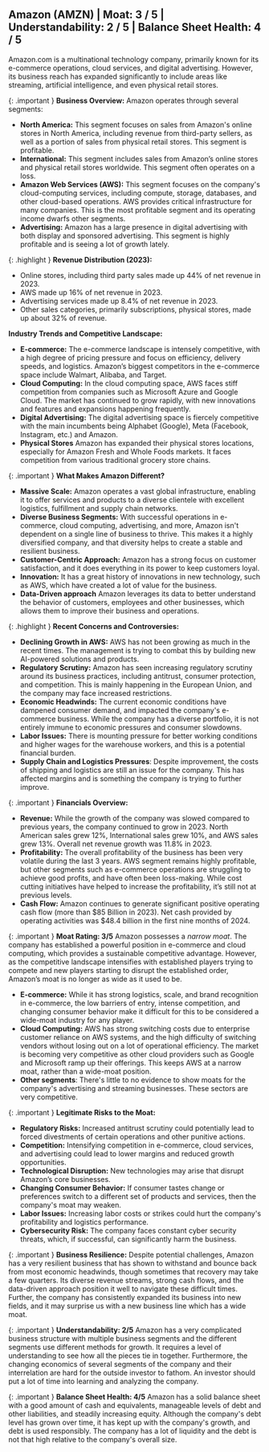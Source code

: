 ## Amazon (AMZN) | Moat: 3 / 5 | Understandability: 2 / 5 | Balance Sheet Health: 4 / 5
Amazon.com is a multinational technology company, primarily known for its e-commerce operations, cloud services, and digital advertising. However, its business reach has expanded significantly to include areas like streaming, artificial intelligence, and even physical retail stores.

{: .important } **Business Overview:**
Amazon operates through several segments:
*   **North America:** This segment focuses on sales from Amazon's online stores in North America, including revenue from third-party sellers, as well as a portion of sales from physical retail stores. This segment is profitable.
*   **International:** This segment includes sales from Amazon’s online stores and physical retail stores worldwide. This segment often operates on a loss.
*   **Amazon Web Services (AWS):**  This segment focuses on the company's cloud-computing services, including compute, storage, databases, and other cloud-based operations. AWS provides critical infrastructure for many companies. This is the most profitable segment and its operating income dwarfs other segments. 
*   **Advertising:** Amazon has a large presence in digital advertising with both display and sponsored advertising. This segment is highly profitable and is seeing a lot of growth lately.

{: .highlight } **Revenue Distribution (2023):**
*   Online stores, including third party sales made up 44% of net revenue in 2023.
*   AWS made up 16% of net revenue in 2023.
*   Advertising services made up 8.4% of net revenue in 2023.
*   Other sales categories, primarily subscriptions, physical stores, made up about 32% of revenue.

**Industry Trends and Competitive Landscape:**
*  **E-commerce:** The e-commerce landscape is intensely competitive, with a high degree of pricing pressure and focus on efficiency, delivery speeds, and logistics. Amazon’s biggest competitors in the e-commerce space include Walmart, Alibaba, and Target.
*  **Cloud Computing:** In the cloud computing space, AWS faces stiff competition from companies such as Microsoft Azure and Google Cloud. The market has continued to grow rapidly, with new innovations and features and expansions happening frequently.
*  **Digital Advertising:** The digital advertising space is fiercely competitive with the main incumbents being Alphabet (Google), Meta (Facebook, Instagram, etc.) and Amazon. 
*  **Physical Stores** Amazon has expanded their physical stores locations, especially for Amazon Fresh and Whole Foods markets. It faces competition from various traditional grocery store chains.

{: .important } **What Makes Amazon Different?**
*   **Massive Scale:** Amazon operates a vast global infrastructure, enabling it to offer services and products to a diverse clientele with excellent logistics, fulfillment and supply chain networks.
*   **Diverse Business Segments:** With successful operations in e-commerce, cloud computing, advertising, and more, Amazon isn't dependent on a single line of business to thrive. This makes it a highly diversified company, and that diversity helps to create a stable and resilient business.
*   **Customer-Centric Approach:** Amazon has a strong focus on customer satisfaction, and it does everything in its power to keep customers loyal.
*   **Innovation:** It has a great history of innovations in new technology, such as AWS, which have created a lot of value for the business.
*   **Data-Driven approach** Amazon leverages its data to better understand the behavior of customers, employees and other businesses, which allows them to improve their business and operations.

{: .highlight } **Recent Concerns and Controversies:**
* **Declining Growth in AWS:** AWS has not been growing as much in the recent times. The management is trying to combat this by building new AI-powered solutions and products.
* **Regulatory Scrutiny:** Amazon has seen increasing regulatory scrutiny around its business practices, including antitrust, consumer protection, and competition. This is mainly happening in the European Union, and the company may face increased restrictions. 
* **Economic Headwinds:** The current economic conditions have dampened consumer demand, and impacted the company's e-commerce business. While the company has a diverse portfolio, it is not entirely immune to economic pressures and consumer slowdowns.
*  **Labor Issues:** There is mounting pressure for better working conditions and higher wages for the warehouse workers, and this is a potential financial burden.
* **Supply Chain and Logistics Pressures**: Despite improvement, the costs of shipping and logistics are still an issue for the company. This has affected margins and is something the company is trying to further improve.

{: .important } **Financials Overview:**
*   **Revenue:** While the growth of the company was slowed compared to previous years, the company continued to grow in 2023. North American sales grew 12%, International sales grew 10%, and AWS sales grew 13%. Overall net revenue growth was 11.8% in 2023.
*  **Profitability:** The overall profitability of the business has been very volatile during the last 3 years. AWS segment remains highly profitable, but other segments such as e-commerce operations are struggling to achieve good profits, and have often been loss-making. While cost cutting initiatives have helped to increase the profitability, it’s still not at previous levels.
*   **Cash Flow:** Amazon continues to generate significant positive operating cash flow (more than $85 Billion in 2023). Net cash provided by operating activities was $48.4 billion in the first nine months of 2024.

{: .important } **Moat Rating: 3/5**
Amazon possesses a *narrow moat*. The company has established a powerful position in e-commerce and cloud computing, which provides a sustainable competitive advantage. However, as the competitive landscape intensifies with established players trying to compete and new players starting to disrupt the established order, Amazon’s moat is no longer as wide as it used to be.
* **E-commerce:** While it has strong logistics, scale, and brand recognition in e-commerce, the low barriers of entry, intense competition, and changing consumer behavior make it difficult for this to be considered a wide-moat industry for any player.
*   **Cloud Computing:** AWS has strong switching costs due to enterprise customer reliance on AWS systems, and the high difficulty of switching vendors without losing out on a lot of operational efficiency. The market is becoming very competitive as other cloud providers such as Google and Microsoft ramp up their offerings. This keeps AWS at a narrow moat, rather than a wide-moat position. 
*   **Other segments**: There's little to no evidence to show moats for the company's advertising and streaming businesses. These sectors are very competitive. 

{: .important } **Legitimate Risks to the Moat:**
*   **Regulatory Risks:** Increased antitrust scrutiny could potentially lead to forced divestments of certain operations and other punitive actions.
*   **Competition:** Intensifying competition in e-commerce, cloud services, and advertising could lead to lower margins and reduced growth opportunities. 
*   **Technological Disruption:** New technologies may arise that disrupt Amazon’s core businesses.
*   **Changing Consumer Behavior:** If consumer tastes change or preferences switch to a different set of products and services, then the company's moat may weaken.
*   **Labor Issues:** Increasing labor costs or strikes could hurt the company's profitability and logistics performance.
* **Cybersecurity Risk:** The company faces constant cyber security threats, which, if successful, can significantly harm the business. 

{: .important } **Business Resilience:**
Despite potential challenges, Amazon has a very resilient business that has shown to withstand and bounce back from most economic headwinds, though sometimes that recovery may take a few quarters. Its diverse revenue streams, strong cash flows, and the data-driven approach position it well to navigate these difficult times. Further, the company has consistently expanded its business into new fields, and it may surprise us with a new business line which has a wide moat. 

{: .important } **Understandability: 2/5**
Amazon has a very complicated business structure with multiple business segments and the different segments use different methods for growth. It requires a level of understanding to see how all the pieces tie in together. Furthermore, the changing economics of several segments of the company and their interrelation are hard for the outside investor to fathom. An investor should put a lot of time into learning and analyzing the company. 

{: .important } **Balance Sheet Health: 4/5**
Amazon has a solid balance sheet with a good amount of cash and equivalents, manageable levels of debt and other liabilities, and steadily increasing equity. Although the company's debt level has grown over time, it has kept up with the company's growth, and debt is used responsibly. The company has a lot of liquidity and the debt is not that high relative to the company's overall size.


